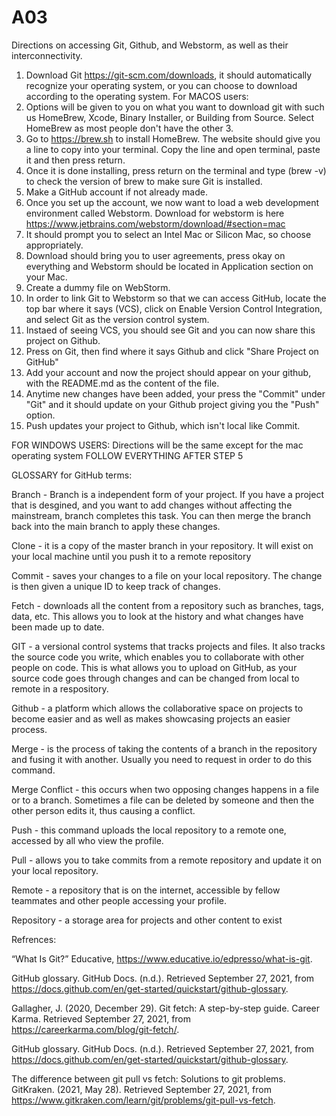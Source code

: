 # A03
Directions on accessing Git, Github, and Webstorm, as well as their interconnectivity.

1. Download Git https://git-scm.com/downloads, it should automatically recognize your operating system, or you can choose to download according to the operating system.
For MACOS users:
2. Options will be given to you on what you want to download git with such us HomeBrew, Xcode, Binary Installer, or Building from Source. Select HomeBrew as most people don't have the other 3. 
3. Go to https://brew.sh to install HomeBrew. The website should give you a line to copy into your terminal. Copy the line and open terminal, paste it and then press return. 
4. Once it is done installing, press return on the terminal and type (brew -v) to check the version of brew to make sure Git is installed.
5. Make a GitHub account if not already made. 
6. Once you set up the account, we now want to load a web development environment called Webstorm. Download for webstorm is here https://www.jetbrains.com/webstorm/download/#section=mac
7. It should prompt you to select an Intel Mac or Silicon Mac, so choose appropriately. 
8. Download should bring you to user agreements, press okay on everything and Webstorm should be located in Application section on your Mac.
9. Create a dummy file on WebStorm.
10. In order to link Git to Webstorm so that we can access GitHub, locate the top bar where it says (VCS), click on Enable Version Control Integration, and select Git as the version control system. 
11. Instaed of seeing VCS, you should see Git and you can now share this project on Github.
12. Press on Git, then find where it says Github and click "Share Project on GitHub"
13. Add your account and now the project should appear on your github, with the README.md as the content of the file.
14. Anytime new changes have been added, your press the "Commit" under "Git" and it should update on your Github project giving you the "Push" option.
15. Push updates your project to Github, which isn't local like Commit.

FOR WINDOWS USERS:
Directions will be the same except for the mac operating system
FOLLOW EVERYTHING AFTER STEP 5

GLOSSARY for GitHub terms:

Branch - Branch is a independent form of your project. If you have a project that is desgined, and you want to add changes without affecting the mainstream, branch completes this task. You can then merge the branch back into the main branch to apply these changes.

Clone - it is a copy of the master branch in your repository. It will exist on your local machine until you push it to a remote repository 

Commit - saves your changes to a file on your local repository. The change is then given a unique ID to keep track of changes.

Fetch - downloads all the content from a repository such as branches, tags, data, etc. This allows you to look at the history and what changes have been made up to date. 

GIT - a versional control systems that tracks projects and files. It also tracks the source code you write, which enables you to collaborate with other people on code. This is what allows you to upload on GitHub, as your source code goes through changes and can be changed from local to remote in a respository. 

Github - a platform which allows the collaborative space on projects to become easier and as well as makes showcasing projects an easier process.

Merge - is the process of taking the contents of a branch in the repository and fusing it with another. Usually you need to request in order to do this command.

Merge Conflict - this occurs when two opposing changes happens in a file or to a branch. Sometimes a file can be deleted by someone and then the other person edits it, thus causing a conflict.

Push - this command uploads the local repository to a remote one, accessed by all who view the profile.

Pull - allows you to take commits from a remote repository and update it on your local repository. 

Remote - a repository that is on the internet, accessible by fellow teammates and other people accessing your profile.

Repository - a storage area for projects and other content to exist


Refrences: 


“What Is Git?” Educative, https://www.educative.io/edpresso/what-is-git. 

GitHub glossary. GitHub Docs. (n.d.). Retrieved September 27, 2021, from https://docs.github.com/en/get-started/quickstart/github-glossary. 

Gallagher, J. (2020, December 29). Git fetch: A step-by-step guide. Career Karma. Retrieved September 27, 2021, from https://careerkarma.com/blog/git-fetch/.

GitHub glossary. GitHub Docs. (n.d.). Retrieved September 27, 2021, from https://docs.github.com/en/get-started/quickstart/github-glossary. 

The difference between git pull vs fetch: Solutions to git problems. GitKraken. (2021, May 28). Retrieved September 27, 2021, from 
https://www.gitkraken.com/learn/git/problems/git-pull-vs-fetch. 

